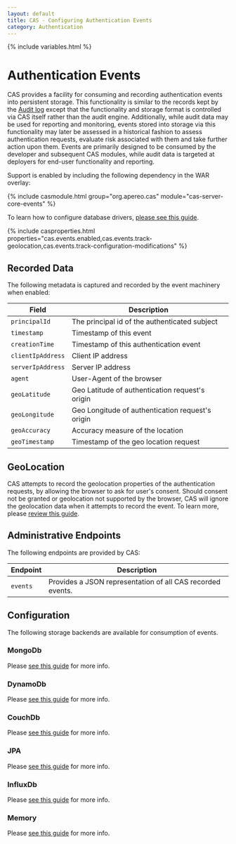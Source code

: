 ```yaml
---
layout: default
title: CAS - Configuring Authentication Events
category: Authentication
---
```

{% include variables.html %}

# Authentication Events

CAS provides a facility for consuming and recording authentication events into 
persistent storage. This functionality is similar to the records
kept by the [Audit log](../audits/Audits.html) except that the functionality and storage 
format is controlled via CAS itself rather than the audit engine.
Additionally, while audit data may be used for reporting and monitoring, events 
stored into storage via this functionality may later be assessed
in a historical fashion to assess authentication requests, evaluate risk 
associated with them and take further action upon them. Events are primarily
designed to be consumed by the developer and subsequent CAS modules, while 
audit data is targeted at deployers for end-user functionality and reporting.

Support is enabled by including the following dependency in the WAR overlay:

{% include casmodule.html group="org.apereo.cas" module="cas-server-core-events" %}

To learn how to configure database drivers, [please see this guide](../installation/JDBC-Drivers.html).

{% include casproperties.html properties="cas.events.enabled,cas.events.track-geolocation,cas.events.track-configuration-modifications" %}

## Recorded Data

The following metadata is captured and recorded by the event machinery when enabled:

| Field                             | Description
|-----------------------------------|-----------------------------------------------------------------
| `principalId`                              | The principal id of the authenticated subject
| `timestamp`                                | Timestamp of this event
| `creationTime`                             | Timestamp of this authentication event
| `clientIpAddress`                          | Client IP address
| `serverIpAddress`                          | Server IP address
| `agent`                                    | User-Agent of the browser
| `geoLatitude`                              | Geo Latitude of authentication request's origin
| `geoLongitude`                             | Geo Longitude of authentication request's origin
| `geoAccuracy`                              | Accuracy measure of the location
| `geoTimestamp`                             | Timestamp of the geo location request

## GeoLocation

CAS attempts to record the geolocation properties of the authentication requests, by allowing 
the browser to ask for user's consent.  Should consent not be granted or geolocation 
not supported by the browser, CAS will ignore the geolocation data when it attempts to
record the event. To learn more, please [review this guide](GeoTracking-Authentication-Requests.html).

## Administrative Endpoints

The following endpoints are provided by CAS:
 
| Endpoint                 | Description
|--------------------------|------------------------------------------------
| `events`                 | Provides a JSON representation of all CAS recorded events.

## Configuration

The following storage backends are available for consumption of events.

### MongoDb

Please [see this guide](Configuring-Authentication-Events-MongoDb.html) for more info.

### DynamoDb

Please [see this guide](Configuring-Authentication-Events-DynamoDb.html) for more info.

### CouchDb

Please [see this guide](Configuring-Authentication-Events-CouchDb.html) for more info.

### JPA

Please [see this guide](Configuring-Authentication-Events-JPA.html) for more info.

### InfluxDb

Please [see this guide](Configuring-Authentication-Events-InfluxDb.html) for more info.

### Memory

Please [see this guide](Configuring-Authentication-Events-Memory.html) for more info.
